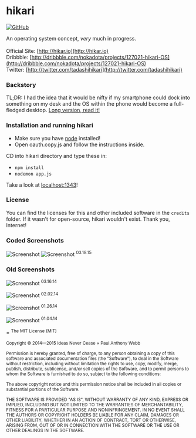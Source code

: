 hikari
=



[![GitHub](http://img.shields.io/badge/GitHub-IdeasNeverCease/hikari-a0a060.svg?style=flat-square)](https://github.com/IdeasNeverCease/hikari)

An operating system concept, *very* much in progress.<br/><br/>
Official Site: [http://hikar.io](http://hikar.io)<br/>
Dribbble: [http://dribbble.com/nokadota/projects/127021-hikari-OS](http://dribbble.com/nokadota/projects/127021-hikari-OS)<br/>
Twitter: [http://twitter.com/tadashihikari](http://twitter.com/tadashihikari)



### Backstory
TL;DR: I had the idea that it would be nifty if my smartphone could dock into something on my desk and the OS within the phone would become a full-fledged desktop. [Long version, read it!](http://dsgn.io/thoughts/post/the-future-of-the-operating-system)



### Installation and running hikari
* Make sure you have [node](http://nodejs.org) installed!
* Open oauth.copy.js and follow the instructions inside.

CD into hikari directory and type these in:
* `npm install`
* `nodemon app.js`

Take a look at [localhost:1343](http://localhost:1343)!



### License
You can find the licenses for this and other included software in the `credits` folder. If it wasn't for open-source, hikari wouldn't exist. Thank you, Internet!



### Coded Screenshots
![Screenshot](http://hikar.io/images/in-progress/03-18-2015-i.png)
![Screenshot](http://hikar.io/images/in-progress/03-18-2015-ii.png)
<sup>03.18.15</sup>



### Old Screenshots
![Screenshot](http://hikar.io/images/in-progress/03-16-2014.png)
<sup>03.16.14</sup>

![Screenshot](http://hikar.io/images/in-progress/02-02-2014.png)
<sup>02.02.14</sup>

![Screenshot](http://hikar.io/images/in-progress/01-26-2014.png)
<sup>01.26.14</sup>

![Screenshot](http://hikar.io/images/in-progress/01-04-2014.png)
<sup>01.04.14</sup>



=
<sup>The MIT License (MIT)</sup>

<sup>Copyright &copy; 2014—2015 Ideas Never Cease × Paul Anthony Webb</sup>

<sup>Permission is hereby granted, free of charge, to any person obtaining a copy of this software and associated documentation files (the "Software"), to deal in the Software without restriction, including without limitation the rights to use, copy, modify, merge, publish, distribute, sublicense, and/or sell copies of the Software, and to permit persons to whom the Software is furnished to do so, subject to the following conditions:</sup>

<sup>The above copyright notice and this permission notice shall be included in all copies or substantial portions of the Software.</sup>

<sup>THE SOFTWARE IS PROVIDED "AS IS", WITHOUT WARRANTY OF ANY KIND, EXPRESS OR IMPLIED, INCLUDING BUT NOT LIMITED TO THE WARRANTIES OF MERCHANTABILITY, FITNESS FOR A PARTICULAR PURPOSE AND NONINFRINGEMENT. IN NO EVENT SHALL THE AUTHORS OR COPYRIGHT HOLDERS BE LIABLE FOR ANY CLAIM, DAMAGES OR OTHER LIABILITY, WHETHER IN AN ACTION OF CONTRACT, TORT OR OTHERWISE, ARISING FROM, OUT OF OR IN CONNECTION WITH THE SOFTWARE OR THE USE OR OTHER DEALINGS IN THE SOFTWARE.</sup>